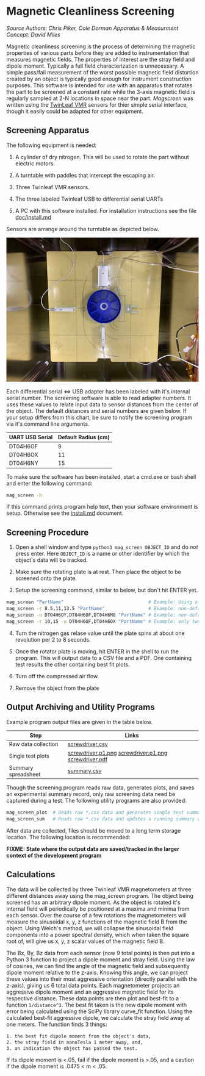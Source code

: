 # Magnetic Cleanliness Screening

*Source Authors: Chris Piker, Cole Dorman*
*Apparatus & Measurment Concept: David Miles*

Magnetic cleanliness screening is the process of determining the magnetic
properties of various parts before they are added to instrumentation that
measures magnetic fields.  The properties of interest are the stray field
and dipole moment.  Typically a full field characterization is unnecessary.
A simple pass/fail measurement of the worst possible magnetic field distortion
created by an object is typically good enough for instrument construction
purposes.  This software is intended for use with an apparatus that rotates
the part to be screened at a constant rate while the 3-axis magnetic field
is regularly sampled at 2-N locations in space near the part.  *Magscreen* 
was written using the [TwinLeaf VMR](https://github.com/twinleaf/tio-python) 
sensors for thier simple serial interface, though it easily could be adapted
for other equipment.


## Screening Apparatus

The following equipment is needed:

1. A cylinder of dry nitrogen.  This will be used to rotate the part
   without electric motors.

2. A turntable with paddles that intercept the escaping air.

3. Three Twinleaf VMR sensors.

4. The three labeled Twinleaf USB to differential serial UARTs 

5. A PC with this software installed.  For installation instructions
   see the file [doc/install.md](doc/install.md)

Sensors are arrange around the turntable as depicted below.

![Sensor Setup](doc/mag_screen_apperatus.jpg)

Each differential serial <=> USB adapter has been labeled with it's internal serial
number.  The screening software is able to read adapter numbers.  It uses these values
to relate input data to sensor distances from the center of the object.  The default
distances and serial numbers are given below.  If your setup differs from this chart,
be sure to notify the screening program via it's command line arguments.

| UART USB Serial | Default Radius (cm)|
| ----------------| ------------------ |
| DT04H6OF        |         9          |
| DT04H6OX        |        11          |
| DT04H6NY        |        15          |

To make sure the software has been installed, start a cmd.exe or bash shell and 
enter the following command:
```bash
mag_screen -h
```

If this command prints program help text, then your software environment is setup.
Otherwise see the [install.md](doc/install.md) document.

## Screening Procedure

1. Open a shell window and type `python3 mag_screen OBJECT_ID` and do *not* press enter. 
   Here `OBJECT_ID` is a name or other identifier by which the object's data will be tracked.

2. Make sure the rotating plate is at rest. Then place the object to be screened onto the plate.

3. Setup the screening command, similar to below, but don't hit ENTER yet.
```bash
mag_screen "PartName"                               # Example: Using all defaults
mag_screen -r 8.5,11,13.5 "PartName"                # Example: non-default sensor distances
mag_screen -u DT04H6OY,DT04H6OF,DT04H6M8 "PartName" # Example: non-default UART serial nums
mag_screen -r 10,15 -u DT04H6OF,DT04H6OX "PartName" # Example: only two sensors
```

4. Turn the nitrogen gas relase value until the plate spins at about one revolution per 2 to 8 seconds.

5. Once the rotator plate is moving, hit ENTER in the shell to run the program.  This will
   output data to a CSV file and a PDF.  One containing test results the other containing
   best fit plots.

5. Turn off the compressed air flow.

6. Remove the object from the plate

## Output Archiving and Utility Programs

Example program output files are given in the table below.

| Step                | Links                                    |
| ------------------- | ---------------------------------------- |
| Raw data collection | [screwdriver.csv](test/screwdriver.csv)  |
| Single test plots   | [screwdriver.p1.png](test/screwdriver.p1.png)  [screwdriver.p1.png](test/screwdriver.p1.png) [screwdriver.pdf](test/screwdriver.pdf)      |
| Summary spreadsheet | [summary.csv](test/summary.csv)          |

Though the screening program reads raw data, generates plots, and saves an experimental
summary record, only raw screening data need be captured during a test.  The following 
utility programs are also provided:
```bash
mag_screen_plot  # Reads raw *.csv data and generates single test summary plots
mag_screen_sum   # Reads raw *.csv data and updates a running summary of part test data.
```

After data are collected, files should be moved to a long term storage location.  The
following location is recommended:

  **FIXME: State where the output data are saved/tracked in the larger context of the
    development program**

## Calculations

The data will be collected by three Twinleaf VMR magnetometers at three different
distances away using the mag_screen program. The object being screened has an
arbitrary dipole moment.  As the object is rotated it's internal field will 
periodically be positioned at a maxima and minima from each sensor.  Over the course
of a few rotations the magnetometers will measure the sinusoidal x, y, z functions
of the magnetic field B from the object. Using Welch's method, we will collapse the
sinusoidal field components into a power spectral density, which when taken the
square root of, will give us x, y, z scalar values of the magnetic field B.

The Bx, By, Bz data from each sensor (now 9 total points) is then put into a Python 3
function to project a dipole moment and stray field.  Using the law of cosines, we can
find the angle of the magnetic field and subsequently dipole moment relative to the
z-axis. Knowing this angle, we can project these values into their most aggressive
orientation (directly parallel with the z-axis), giving us 6 total data points. Each
magnetometer projects an aggressive dipole moment and an aggressive magnetic field for
its respective distance. These data points are then plot and best-fit to a function 
`1/distance^3`. The best fit taken is the new dipole moment with error being calculated
using the SciPy library curve_fit function. Using the calculated best-fit aggressive
dipole, we calculate the stray field away at one meters. The function finds 3 things:

	1. the best fit dipole moment from the object's data, 
	2. the stray field in nanoTesla 1 meter away, and,
	3. an indication the object has passed the test.

If its dipole moment is <.05, fail if the dipole moment is >.05, and a caution if the
dipole moment is .0475 < m < .05.
